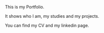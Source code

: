 This is my Portfolio.

It shows who I am, my studies and my projects.

You can find my CV and my linkedin page.
